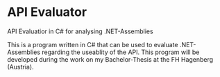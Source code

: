 # API Evaluator
 API Evaluatior in C# for analysing .NET-Assemblies

This is a program written in C# that can be used to evaluate .NET-Assemblies regarding the useablity of the API.
This program will be developed during the work on my Bachelor-Thesis at the FH Hagenberg (Austria).
